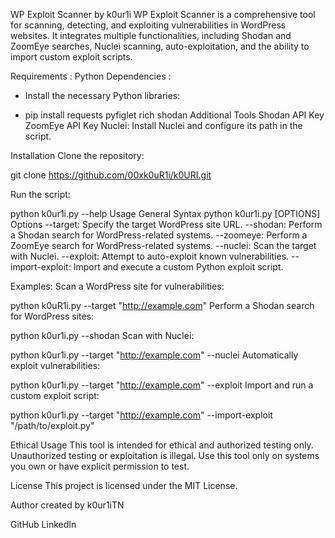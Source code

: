 WP Exploit Scanner by k0ur1i
WP Exploit Scanner is a comprehensive tool for scanning, detecting, and exploiting vulnerabilities in WordPress websites. It integrates multiple functionalities, including Shodan and ZoomEye searches, Nuclei scanning, auto-exploitation, and the ability to import custom exploit scripts.



Requirements :
Python Dependencies :
- Install the necessary Python libraries:

- pip install requests pyfiglet rich shodan
Additional Tools
Shodan API Key
ZoomEye API Key
Nuclei:
Install Nuclei and configure its path in the script.



Installation
Clone the repository:

git clone https://github.com/00xk0uR1i/k0URI.git


Run the script:

python k0ur1i.py --help
Usage
General Syntax
python k0ur1i.py [OPTIONS]
Options
--target: Specify the target WordPress site URL.
--shodan: Perform a Shodan search for WordPress-related systems.
--zoomeye: Perform a ZoomEye search for WordPress-related systems.
--nuclei: Scan the target with Nuclei.
--exploit: Attempt to auto-exploit known vulnerabilities.
--import-exploit: Import and execute a custom Python exploit script.


Examples:
Scan a WordPress site for vulnerabilities:

python k0uR1i.py --target "http://example.com"
Perform a Shodan search for WordPress sites:

python k0ur1i.py --shodan
Scan with Nuclei:

python k0ur1i.py --target "http://example.com" --nuclei
Automatically exploit vulnerabilities:

python k0ur1i.py --target "http://example.com" --exploit
Import and run a custom exploit script:

python k0ur1i.py --target "http://example.com" --import-exploit "/path/to/exploit.py"

       
Ethical Usage
This tool is intended for ethical and authorized testing only. Unauthorized testing or exploitation is illegal. Use this tool only on systems you own or have explicit permission to test.






License
This project is licensed under the MIT License.

Author
created by k0ur1iTN

GitHub
LinkedIn





